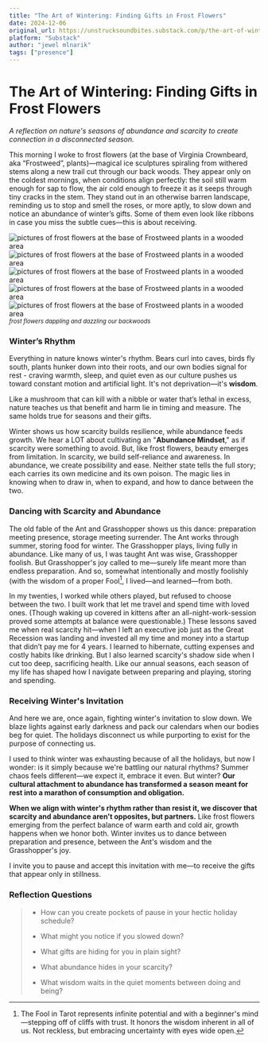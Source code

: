 ```yaml
---
title: "The Art of Wintering: Finding Gifts in Frost Flowers"
date: 2024-12-06
original_url: https://unstrucksoundbites.substack.com/p/the-art-of-wintering-finding-gifts
platform: "Substack"
author: "jewel mlnarik"
tags: ["presence"]
---
```


# The Art of Wintering: Finding Gifts in Frost Flowers

*A reflection on nature's seasons of abundance and scarcity to create connection in a disconnected season.*

This morning I woke to frost flowers (at the base of Virginia Crownbeard, aka “Frostweed”, plants)—magical ice sculptures spiraling from withered stems along a new trail cut through our back woods. They appear only on the coldest mornings, when conditions align perfectly: the soil still warm enough for sap to flow, the air cold enough to freeze it as it seeps through tiny cracks in the stem. They stand out in an otherwise barren landscape, reminding us to stop and smell the roses, or more aptly, to slow down and notice an abundance of winter’s gifts. Some of them even look like ribbons in case you miss the subtle cues—this is about receiving.

![pictures of frost flowers at the base of Frostweed plants in a wooded area](images/2024-12-06-frostflowers-1.jpg)![pictures of frost flowers at the base of Frostweed plants in a wooded area](images/2024-12-06-frostflowers-2.jpg)![pictures of frost flowers at the base of Frostweed plants in a wooded area](images/2024-12-06-frostflowers-3.jpg)
![pictures of frost flowers at the base of Frostweed plants in a wooded area](images/2024-12-06-frostflowers-4.jpg)![pictures of frost flowers at the base of Frostweed plants in a wooded area](images/2024-12-06-frostflowers-5.jpg)
<small>*frost flowers dappling and dazzling our backwoods*</small>

### Winter’s Rhythm

Everything in nature knows winter's rhythm. Bears curl into caves, birds fly south, plants hunker down into their roots, and our own bodies signal for rest - craving warmth, sleep, and quiet even as our culture pushes us toward constant motion and artificial light. It's not deprivation—it's **wisdom**.

Like a mushroom that can kill with a nibble or water that’s lethal in excess, nature teaches us that benefit and harm lie in timing and measure. The same holds true for seasons and their gifts.

Winter shows us how scarcity builds resilience, while abundance feeds growth. We hear a LOT about cultivating an "**Abundance Mindset**," as if scarcity were something to avoid. But, like frost flowers, beauty emerges from limitation. In scarcity, we build self-reliance and awareness. In abundance, we create possibility and ease. Neither state tells the full story; each carries its own medicine and its own poison. The magic lies in knowing when to draw in, when to expand, and how to dance between the two.

### Dancing with Scarcity and Abundance

The old fable of the Ant and Grasshopper shows us this dance: preparation meeting presence, storage meeting surrender. The Ant works through summer, storing food for winter. The Grasshopper plays, living fully in abundance. Like many of us, I was taught Ant was wise, Grasshopper foolish. But Grasshopper's joy called to me—surely life meant more than endless preparation. And so, somewhat intentionally and mostly foolishly (with the wisdom of a proper Fool[^1], I lived—and learned—from both.

In my twenties, I worked while others played, but refused to choose between the two. I built work that let me travel and spend time with loved ones. (Though waking up covered in kittens after an all-night-work-session proved some attempts at balance were questionable.) These lessons saved me when real scarcity hit—when I left an executive job just as the Great Recession was landing and invested all my time and money into a startup that didn’t pay me for 4 years. I learned to hibernate, cutting expenses and costly habits like drinking. But I also learned scarcity's shadow side when I cut too deep, sacrificing health. Like our annual seasons, each season of my life has shaped how I navigate between preparing and playing, storing and spending.

### Receiving Winter's Invitation

And here we are, once again, fighting winter's invitation to slow down. We blaze lights against early darkness and pack our calendars when our bodies beg for quiet. The holidays disconnect us while purporting to exist for the purpose of connecting us.

I used to think winter was exhausting because of all the holidays, but now I wonder: is it simply because we're battling our natural rhythms? Summer chaos feels different—we expect it, embrace it even. But winter? **Our cultural attachment to abundance has transformed a season meant for rest into a marathon of consumption and obligation.**

**When we align with winter's rhythm rather than resist it, we discover that scarcity and abundance aren't opposites, but partners.** Like frost flowers emerging from the perfect balance of warm earth and cold air, growth happens when we honor both. Winter invites us to dance between preparation and presence, between the Ant's wisdom and the Grasshopper's joy.

I invite you to pause and accept this invitation with me—to receive the gifts that appear only in stillness.

### Reflection Questions

> *   How can you create pockets of pause in your hectic holiday schedule?
>     
> *   What might you notice if you slowed down?
>     
> *   What gifts are hiding for you in plain sight?
>     
> *   What abundance hides in your scarcity?
>     
> *   What wisdom waits in the quiet moments between doing and being?


[^1]: The Fool in Tarot represents infinite potential and with a beginner's mind—stepping off of cliffs with trust. It honors the wisdom inherent in all of us. Not reckless, but embracing uncertainty with eyes wide open.

